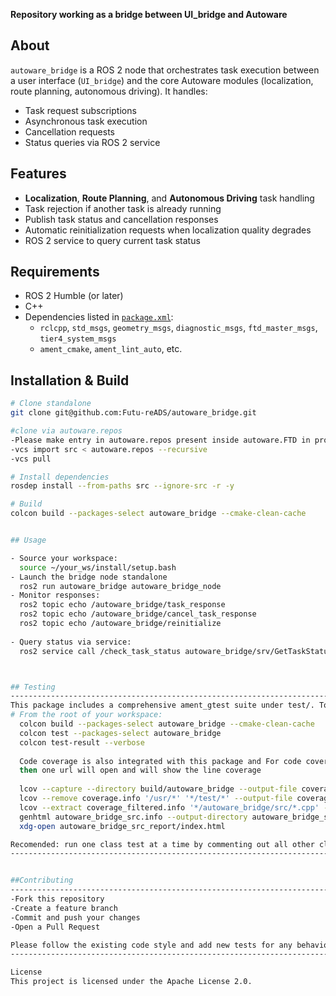 **Repository working as a bridge between UI_bridge and Autoware**


## About

`autoware_bridge` is a ROS 2 node that orchestrates task execution between a user interface (`UI_bridge`) and 
the core Autoware modules (localization, route planning, autonomous driving). 
It handles:
- Task request subscriptions
- Asynchronous task execution
- Cancellation requests
- Status queries via ROS 2 service 


## Features

- **Localization**, **Route Planning**, and **Autonomous Driving** task handling
- Task rejection if another task is already running
- Publish task status and cancellation responses
- Automatic reinitialization requests when localization quality degrades
- ROS 2 service to query current task status



## Requirements

- ROS 2 Humble (or later)
- C++
- Dependencies listed in [`package.xml`](package.xml):
  - `rclcpp`, `std_msgs`, `geometry_msgs`, `diagnostic_msgs`, `ftd_master_msgs`, `tier4_system_msgs`
  - `ament_cmake`, `ament_lint_auto`, etc.



## Installation & Build

```bash
# Clone standalone
git clone git@github.com:Futu-reADS/autoware_bridge.git

#clone via autoware.repos 
-Please make entry in autoware.repos present inside autoware.FTD in proper format (following others)
-vcs import src < autoware.repos --recursive
-vcs pull 

# Install dependencies
rosdep install --from-paths src --ignore-src -r -y

# Build
colcon build --packages-select autoware_bridge --cmake-clean-cache


## Usage

- Source your workspace:
  source ~/your_ws/install/setup.bash
- Launch the bridge node standalone 
  ros2 run autoware_bridge autoware_bridge_node
- Monitor responses:
  ros2 topic echo /autoware_bridge/task_response
  ros2 topic echo /autoware_bridge/cancel_task_response
  ros2 topic echo /autoware_bridge/reinitialize 
  
- Query status via service:
  ros2 service call /check_task_status autoware_bridge/srv/GetTaskStatus "{ task_id: 'localization_xx' }"



## Testing
---------------------------------------------------------------------------------
This package includes a comprehensive ament_gtest suite under test/. To run all tests:
# From the root of your workspace:
  colcon build --packages-select autoware_bridge --cmake-clean-cache
  colcon test --packages-select autoware_bridge
  colcon test-result --verbose
  
  Code coverage is also integrated with this package and For code coverage you can use below command 
  then one url will open and will show the line coverage
  
  lcov --capture --directory build/autoware_bridge --output-file coverage.info
  lcov --remove coverage.info '/usr/*' '*/test/*' --output-file coverage_filtered.info
  lcov --extract coverage_filtered.info '*/autoware_bridge/src/*.cpp' --output-file autoware_bridge_src.info
  genhtml autoware_bridge_src.info --output-directory autoware_bridge_src_report
  xdg-open autoware_bridge_src_report/index.html 

Recomended: run one class test at a time by commenting out all other classes in CMakeLists.txt
---------------------------------------------------------------------------------


##Contributing
---------------------------------------------------------------------------------
-Fork this repository
-Create a feature branch
-Commit and push your changes
-Open a Pull Request

Please follow the existing code style and add new tests for any behavior you introduce.
---------------------------------------------------------------------------------

License
This project is licensed under the Apache License 2.0.


